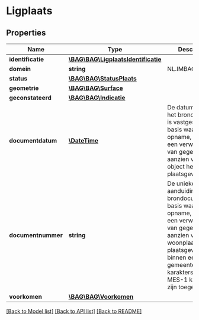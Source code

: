 # Ligplaats

## Properties
Name | Type | Description | Notes
------------ | ------------- | ------------- | -------------
**identificatie** | [**\BAG\BAG\LigplaatsIdentificatie**](LigplaatsIdentificatie.md) |  | 
**domein** | **string** | NL.IMBAG.Ligplaats | 
**status** | [**\BAG\BAG\StatusPlaats**](StatusPlaats.md) |  | 
**geometrie** | [**\BAG\BAG\Surface**](Surface.md) |  | 
**geconstateerd** | [**\BAG\BAG\Indicatie**](Indicatie.md) |  | 
**documentdatum** | [**\DateTime**](\DateTime.md) | De datum waarop het brondocument is vastgesteld, op basis waarvan een opname, mutatie of een verwijdering van gegevens ten aanzien van een object heeft plaatsgevonden. | 
**documentnummer** | **string** | De unieke aanduiding van het brondocument op basis waarvan een opname, mutatie of een verwijdering van gegevens ten aanzien van een woonplaats heeft plaatsgevonden, binnen een gemeente. Alle karakters uit de MES-1 karakterset zijn toegestaan. | 
**voorkomen** | [**\BAG\BAG\Voorkomen**](Voorkomen.md) |  | 

[[Back to Model list]](../../README.md#documentation-for-models) [[Back to API list]](../../README.md#documentation-for-api-endpoints) [[Back to README]](../../README.md)

